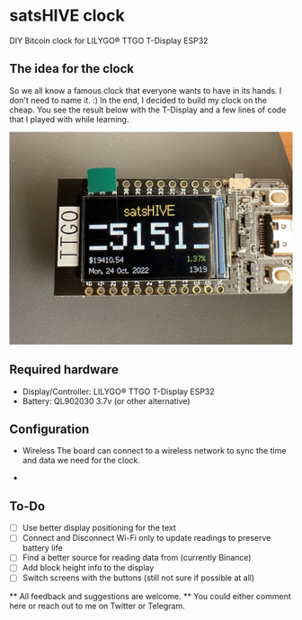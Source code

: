 # satsHIVE clock
DIY Bitcoin clock for LILYGO® TTGO T-Display ESP32

## The idea for the clock
So we all know a famous clock that everyone wants to have in its hands. I don't need to name it. :)
In the end, I decided to build my clock on the cheap. You see the result below with the T-Display and a few lines of code that I played with while learning.

![satsHIVE-clock](satsHIVE-clock.jpeg)

## Required hardware

* Display/Controller: LILYGO® TTGO T-Display ESP32
* Battery: QL902030 3.7v (or other alternative)

## Configuration

- Wireless
The board can connect to a wireless network to sync the time and data we need for the clock.

- 

## To-Do
- [ ] Use better display positioning for the text
- [ ] Connect and Disconnect Wi-Fi only to update readings to preserve battery life
- [ ] Find a better source for reading data from (currently Binance)
- [ ] Add block height info to the display
- [ ] Switch screens with the buttons (still not sure if possible at all)

** All feedback and suggestions are welcome. ** You could either comment here or reach out to me on Twitter or Telegram.